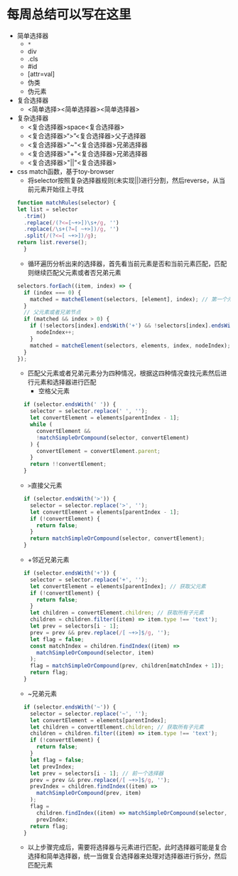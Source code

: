 # 每周总结可以写在这里
- 简单选择器
  - `*`
  - div
  - .cls
  - #id
  - [attr=val]
  - 伪类
  - 伪元素
- 复合选择器
  - <简单选择><简单选择器><简单选择器>
- 复杂选择器
  - <复合选择器>space<复合选择器>
  - <复合选择器>“>”<复合选择器>父子选择器
  - <复合选择器>"~"<复合选择器>兄弟选择器
  - <复合选择器>"+"<复合选择器>兄弟选择器
  - <复合选择器>"||"<复合选择器>
- css match函数，基于toy-browser
  - 将selector按照复杂选择器规则(未实现||)进行分割，然后reverse，从当前元素开始往上寻找
  ```js
  function matchRules(selector) {
  let list = selector
    .trim()
    .replace(/(?<=[~+>])\s+/g, '')
    .replace(/\s+(?=[ ~+>])/g, '')
    .split(/(?<=[ ~+>])/g);
  return list.reverse();
    }
  ```
  - 循环遍历分析出来的选择器，首先看当前元素是否和当前元素匹配，匹配则继续匹配父元素或者否兄弟元素
  ```js
  selectors.forEach((item, index) => {
    if (index === 0) {
      matched = matcheElement(selectors, [element], index); // 第一个元素是元素本身
    }
    // 父元素或者兄弟节点
    if (matched && index > 0) {
      if (!selectors[index].endsWith('+') && !selectors[index].endsWith('~')) {
        nodeIndex++;
      }
      matched = matcheElement(selectors, elements, index, nodeIndex);
    }
  });    
  ```
  - 匹配父元素或者兄弟元素分为四种情况，根据这四种情况查找元素然后进行元素和选择器进行匹配
    - 空格父元素
  ```js
    if (selector.endsWith(' ')) {
      selector = selector.replace(' ', '');
      let convertElement = elements[parentIndex - 1];
      while (
        convertElement &&
        !matchSimpleOrCompound(selector, convertElement)
      ) {
        convertElement = convertElement.parent;
      }
      return !!convertElement;
    }
  ```
    - `>`直接父元素
  ```js
    if (selector.endsWith('>')) {
      selector = selector.replace('>', '');
      let convertElement = elements[parentIndex - 1];
      if (!convertElement) {
        return false;
      }
      return matchSimpleOrCompound(selector, convertElement);
    }
  ```
    - +邻近兄弟元素
  ```js
    if (selector.endsWith('+')) {
      selector = selector.replace('+', '');
      let convertElement = elements[parentIndex]; // 获取父元素
      if (!convertElement) {
        return false;
      }
      let children = convertElement.children; // 获取所有子元素
      children = children.filter((item) => item.type !== 'text');
      let prev = selectors[i - 1];
      prev = prev && prev.replace(/[ ~+>]$/g, '');
      let flag = false;
      const matchIndex = children.findIndex((item) =>
        matchSimpleOrCompound(selector, item)
      );
      flag = matchSimpleOrCompound(prev, children[matchIndex + 1]);
      return flag;
    }
  ```
    - ~兄弟元素
  ```js
    if (selector.endsWith('~')) {
      selector = selector.replace('~', '');
      let convertElement = elements[parentIndex];
      let children = convertElement.children; // 获取所有子元素
      children = children.filter((item) => item.type !== 'text');
      if (!convertElement) {
        return false;
      }
      let flag = false;
      let prevIndex;
      let prev = selectors[i - 1]; // 前一个选择器
      prev = prev && prev.replace(/[ ~+>]$/g, '');
      prevIndex = children.findIndex((item) =>
        matchSimpleOrCompound(prev, item)
      );
      flag =
        children.findIndex((item) => matchSimpleOrCompound(selector, item)) !==
        prevIndex;
      return flag;
    }
  ```
  - 以上步骤完成后，需要将选择器与元素进行匹配，此时选择器可能是复合选择和简单选择器，统一当做复合选择器来处理对选择器进行拆分，然后匹配元素